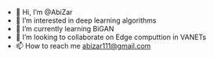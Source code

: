 - 👋 Hi, I’m @AbiZar
- 👀 I’m interested in deep learning algorithms
- 🌱 I’m currently learning BiGAN
- 💞️ I’m looking to collaborate on Edge computtion in VANETs
- 📫 How to reach me abizar111@gmail.com

<!---
AbiZar/AbiZar is a ✨ special ✨ repository because its `README.md` (this file) appears on your GitHub profile.
You can click the Preview link to take a look at your changes.
--->
